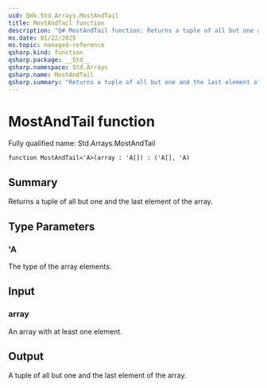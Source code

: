 ```yaml
---
uid: Qdk.Std.Arrays.MostAndTail
title: MostAndTail function
description: "Q# MostAndTail function: Returns a tuple of all but one and the last element of the array."
ms.date: 01/22/2025
ms.topic: managed-reference
qsharp.kind: function
qsharp.package: __Std__
qsharp.namespace: Std.Arrays
qsharp.name: MostAndTail
qsharp.summary: "Returns a tuple of all but one and the last element of the array."
---
```


# MostAndTail function

Fully qualified name: Std.Arrays.MostAndTail

```qsharp
function MostAndTail<'A>(array : 'A[]) : ('A[], 'A)
```

## Summary
Returns a tuple of all but one and the last element of the array.

## Type Parameters
### 'A
The type of the array elements.

## Input
### array
An array with at least one element.

## Output
A tuple of all but one and the last element of the array.
